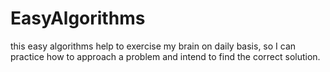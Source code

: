 # EasyAlgorithms

this easy algorithms help to exercise my brain on daily basis, so I can practice how to approach a problem and intend to find the correct solution.

